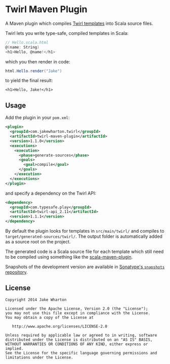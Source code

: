 Twirl Maven Plugin
==================

A Maven plugin which compiles [Twirl templates][1] into Scala source files.

Twirl lets you write type-safe, compiled templates in Scala:
```scala
// Hello.scala.html
@(name: String)
<h1>Hello, @name!</h1>
```
which you then render in code:
```java
html.Hello.render("Jake")
```
to yield the final result:
```
<h1>Hello, Jake!</h1>
```



Usage
-----

Add the plugin in your `pom.xml`:

```xml
<plugin>
  <groupId>com.jakewharton.twirl</groupId>
  <artifactId>twirl-maven-plugin</artifactId>
  <version>1.1.0</version>
  <executions>
    <execution>
      <phase>generate-sources</phase>
      <goals>
        <goal>compile</goal>
      </goals>
    </execution>
  </executions>
</plugin>
```

and specify a dependency on the Twirl API:

```xml
<dependency>
  <groupId>com.typesafe.play</groupId>
  <artifactId>twirl-api_2.11</artifactId>
  <version>1.1.1</version>
</dependency>
```

By default the plugin looks for templates in `src/main/twirl/` and compiles to
`target/generated-sources/twirl/`. The output folder is automatically added as a
source root on the project.

The generated code is a Scala source file for each template which still need
to be compiled using something like the [scala-maven-plugin][2].

Snapshots of the development version are available in [Sonatype's `snapshots` repository][snap].



License
-------

    Copyright 2014 Jake Wharton

    Licensed under the Apache License, Version 2.0 (the "License");
    you may not use this file except in compliance with the License.
    You may obtain a copy of the License at

       http://www.apache.org/licenses/LICENSE-2.0

    Unless required by applicable law or agreed to in writing, software
    distributed under the License is distributed on an "AS IS" BASIS,
    WITHOUT WARRANTIES OR CONDITIONS OF ANY KIND, either express or implied.
    See the License for the specific language governing permissions and
    limitations under the License.



 [1]: https://github.com/playframework/twirl
 [2]: https://github.com/davidB/scala-maven-plugin
 [snap]: https://oss.sonatype.org/content/repositories/snapshots/
